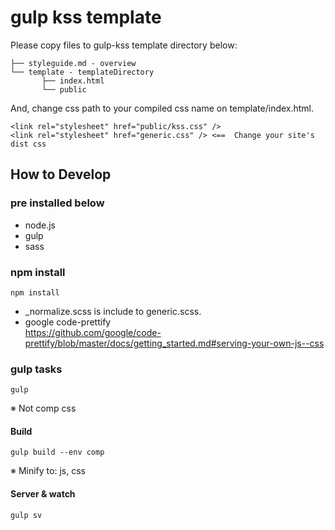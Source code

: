 # gulp kss template

Please copy files to gulp-kss template directory below:
```
├── styleguide.md - overview
└── template - templateDirectory
       ├── index.html
       └── public
```

And, change css path to your compiled css name on template/index.html.
```
<link rel="stylesheet" href="public/kss.css" />
<link rel="stylesheet" href="generic.css" /> <==  Change your site's dist css
```


## How to Develop

### pre installed below

- node.js
- gulp
- sass

### npm install

```
npm install
```

- _normalize.scss is include to generic.scss.  
- google code-prettify  
https://github.com/google/code-prettify/blob/master/docs/getting_started.md#serving-your-own-js--css

### gulp tasks

```
gulp
```
※ Not comp css

#### Build

```
gulp build --env comp
```
※ Minify to: js, css

#### Server & watch

```
gulp sv
```
